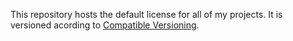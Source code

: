 This repository hosts the default license for all of my projects. It is versioned acording to [Compatible Versioning](https://github.com/staltz/comver).
